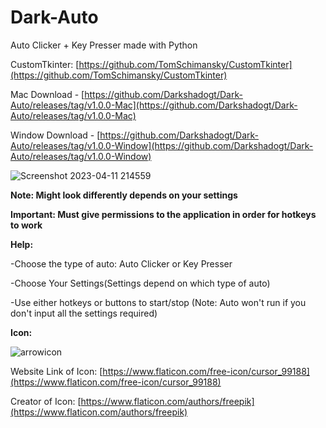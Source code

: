 # Dark-Auto

Auto Clicker + Key Presser made with Python

CustomTkinter: [https://github.com/TomSchimansky/CustomTkinter](https://github.com/TomSchimansky/CustomTkinter)

Mac Download - [https://github.com/Darkshadogt/Dark-Auto/releases/tag/v1.0.0-Mac](https://github.com/Darkshadogt/Dark-Auto/releases/tag/v1.0.0-Mac)

Window Download - [https://github.com/Darkshadogt/Dark-Auto/releases/tag/v1.0.0-Window](https://github.com/Darkshadogt/Dark-Auto/releases/tag/v1.0.0-Window)

![Screenshot 2023-04-11 214559](https://user-images.githubusercontent.com/122583206/231326483-7dacfb2a-7cdc-4bc0-bcaf-61c344600ef3.png)


**Note: Might look differently depends on your settings**

**Important: Must give permissions to the application in order for hotkeys to work**



**Help:**

-Choose the type of auto: Auto Clicker or Key Presser

-Choose Your Settings(Settings depend on which type of auto)

-Use either hotkeys or buttons to start/stop (Note: Auto won't run if you don't input all the settings required)



**Icon:**


![arrowicon](https://user-images.githubusercontent.com/122583206/228995137-b623e9b2-52db-44ff-8449-4b369bef15e7.png)


Website Link of Icon: [https://www.flaticon.com/free-icon/cursor_99188](https://www.flaticon.com/free-icon/cursor_99188)


Creator of Icon: [https://www.flaticon.com/authors/freepik](https://www.flaticon.com/authors/freepik)
